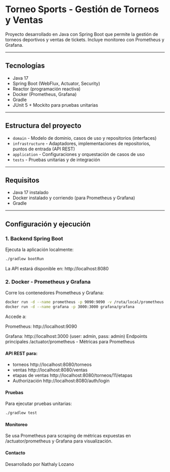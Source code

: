 # Torneo Sports - Gestión de Torneos y Ventas

Proyecto desarrollado en Java con Spring Boot que permite la gestión de torneos deportivos y ventas de tickets. Incluye monitoreo con Prometheus y Grafana.

---

## Tecnologías

- Java 17
- Spring Boot (WebFlux, Actuator, Security)
- Reactor (programación reactiva)
- Docker (Prometheus, Grafana)
- Gradle 
- JUnit 5 + Mockito para pruebas unitarias

---

## Estructura del proyecto

- `domain` - Modelo de dominio, casos de uso y repositorios (interfaces)
- `infrastructure` - Adaptadores, implementaciones de repositorios, puntos de entrada (API REST)
- `application` - Configuraciones y orquestación de casos de uso
- `tests` - Pruebas unitarias y de integración

---

## Requisitos

- Java 17 instalado
- Docker instalado y corriendo (para Prometheus y Grafana)
- Gradle 

---

## Configuración y ejecución

### 1. Backend Spring Boot

Ejecuta la aplicación localmente:

```bash
./gradlew bootRun
```
La API estará disponible en: http://localhost:8080

### 2. Docker - Prometheus y Grafana
Corre los contenedores Prometheus y Grafana:

```bash
docker run -d --name prometheus -p 9090:9090 -v /ruta/local/prometheus.yml:/etc/prometheus/prometheus.yml prom/prometheus
docker run -d --name grafana -p 3000:3000 grafana/grafana
```
Accede a:

Prometheus: http://localhost:9090

Grafana: http://localhost:3000 (user: admin, pass: admin)
Endpoints principales
/actuator/prometheus - Métricas para Prometheus

#### API REST para:
- torneos http://localhost:8080/torneos
- ventas http://localhost:8080/ventas 
- etapas de ventas http://localhost:8080/torneos/11/etapas
- Authorización http://localhost:8080/auth/login


#### Pruebas
Para ejecutar pruebas unitarias:
```bash
./gradlew test
```

#### Monitoreo
Se usa Prometheus para scraping de métricas expuestas en /actuator/prometheus y Grafana para visualización.

#### Contacto
Desarrollado por Nathaly Lozano
